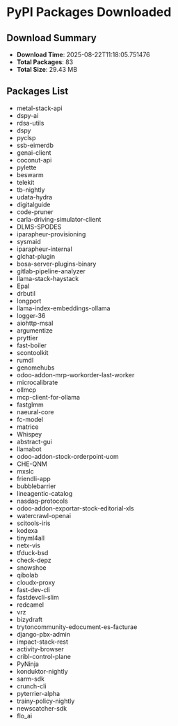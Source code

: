# PyPI Packages Downloaded

## Download Summary
- **Download Time**: 2025-08-22T11:18:05.751476
- **Total Packages**: 83
- **Total Size**: 29.43 MB

## Packages List
- metal-stack-api
- dspy-ai
- rdsa-utils
- dspy
- pyclsp
- ssb-eimerdb
- genai-client
- coconut-api
- pylette
- beswarm
- telekit
- tb-nightly
- udata-hydra
- digitalguide
- code-pruner
- carla-driving-simulator-client
- DLMS-SPODES
- iparapheur-provisioning
- sysmaid
- iparapheur-internal
- glchat-plugin
- bosa-server-plugins-binary
- gitlab-pipeline-analyzer
- llama-stack-haystack
- Epal
- drbutil
- longport
- llama-index-embeddings-ollama
- logger-36
- aiohttp-msal
- argumentize
- pryttier
- fast-boiler
- scontoolkit
- rumdl
- genomehubs
- odoo-addon-mrp-workorder-last-worker
- microcalibrate
- ollmcp
- mcp-client-for-ollama
- fastglmm
- naeural-core
- fc-model
- matrice
- Whispey
- abstract-gui
- llamabot
- odoo-addon-stock-orderpoint-uom
- CHE-QNM
- mxslc
- friendli-app
- bubblebarrier
- lineagentic-catalog
- nasdaq-protocols
- odoo-addon-exportar-stock-editorial-xls
- watercrawl-openai
- scitools-iris
- kodexa
- tinyml4all
- netx-vis
- tfduck-bsd
- check-depz
- snowshoe
- qibolab
- cloudx-proxy
- fast-dev-cli
- fastdevcli-slim
- redcamel
- vrz
- bizydraft
- trytoncommunity-edocument-es-facturae
- django-pbx-admin
- impact-stack-rest
- activity-browser
- cribl-control-plane
- PyNinja
- konduktor-nightly
- sarm-sdk
- crunch-cli
- pyterrier-alpha
- trainy-policy-nightly
- newscatcher-sdk
- flo_ai
